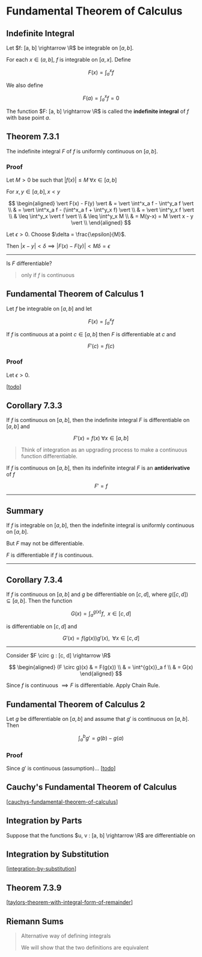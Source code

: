 # Fundamental Theorem of Calculus

## Indefinite Integral 

Let $f: [a, b] \rightarrow \R$ be integrable on $[a, b]$.

For each $x \in (a, b]$, $f$ is integrable on $[a, x]$. Define

$$F(x) =\int^x_a f$$

We also define 

$$F(a) =\int^x_a f = 0$$

The function $F: [a, b] \rightarrow \R$ is called the **indefinite integral** of $f$ with base point $a$.

## Theorem 7.3.1

The indefinite integral $F$ of $f$ is uniformly continuous on $[a, b]$.

### Proof

Let $M > 0$ be such that $\vert f(x) \vert \leq M \; \forall x \in [a, b]$

For $x, y \in [a, b], x < y$

$$ 
\begin{aligned}
  \vert F(x) - F(y) \vert & = \vert \int^x_a f - \int^y_a f \vert \\
  & = \vert \int^x_a f - (\int^x_a f + \int^y_x f) \vert \\
  & = \vert \int^y_x f \vert \\
  & \leq \int^y_x \vert f \vert \\
  & \leq \int^y_x M \\
  & = M(y-x) = M \vert x - y \vert \\
\end{aligned}
$$

Let $\epsilon > 0$. Choose $\delta = \frac{\epsilon}{M}$.

Then $\vert x - y \vert < \delta \implies \vert F(x) - F(y) \vert < M \delta = \epsilon$

----------

Is $F$ differentiable?

> only if $f$ is continuous

## Fundamental Theorem of Calculus 1

Let $f$ be integrable on $[a, b]$ and let 

$$F(x) = \int^x_a f$$

If $f$ is continuous at a point $c \in [a, b]$ then $F$ is differentiable at $c$ and

$$ F'(c) = f(c)$$

### Proof

Let $\epsilon > 0$.

[[todo]]

## Corollary 7.3.3

If $f$ is continuous on $[a,b]$, then the indefinite integral $F$ is differentiable on $[a, b]$ and

$$ F'(x) = f(x) \; \forall x \in [a, b]$$

> Think of integration as an upgrading process to make a continuous function differentiable.

If $f$ is continuous on $[a, b]$, then its indefinite integral $F$ is an **antiderivative** of $f$

$$F' = f$$

----------

## Summary

If $f$ is integrable on $[a, b]$, then the indefinite integral is uniformly continuous on $[a, b]$.

But $F$ may not be differentiable.

$F$ is differentiable if $f$ is continuous.

----------

## Corollary 7.3.4

If $f$ is continuous on $[a, b]$ and $g$ be differentiable on $[c, d]$, where $g([c, d]) \subseteq [a, b]$. Then the function

$$G(x) = \int^{g(x)}_a f, \; \; x\in [c, d]$$

is differentiable on $[c, d]$ and

$$G'(x) = f(g(x))g'(x), \; \; \forall x\in [c, d]$$

----------

Consider $F \circ g : [c, d] \rightarrow \R$

$$
\begin{aligned}
  (F \circ g)(x) & = F(g(x)) \\
      & = \int^{g(x)}_a f \\
      & = G(x)
\end{aligned}
$$

Since $f$ is continuous $\implies F$ is differentiable. Apply Chain Rule.

## Fundamental Theorem of Calculus 2

Let $g$ be differentiable on $[a, b]$ and assume that $g'$ is continuous on $[a, b]$. Then

$$ \int^b_a g' = g(b) - g(a) $$

### Proof

Since $g'$ is continuous (assumption)... [[todo]]

## Cauchy's Fundamental Theorem of Calculus

[[cauchys-fundamental-theorem-of-calculus]]

## Integration by Parts

Suppose that the functions $u, v : [a, b] \rightarrow \R$ are differentiable on 

## Integration by Substitution

[[integration-by-substitution]]

## Theorem 7.3.9

[[taylors-theorem-with-integral-form-of-remainder]]

## Riemann Sums

> Alternative way of defining integrals
>
> We will show that the two definitions are equivalent


[//begin]: # "Autogenerated link references for markdown compatibility"
[todo]: ../todo "Todo"
[cauchys-fundamental-theorem-of-calculus]: cauchys-fundamental-theorem-of-calculus "Cauchy''s Fundamental Theorem of Calculus"
[integration-by-substitution]: integration-by-substitution "Integration by Substitution"
[taylors-theorem-with-integral-form-of-remainder]: taylors-theorem-with-integral-form-of-remainder "Taylor's Theorem with Integral Form of Remainder"
[//end]: # "Autogenerated link references"